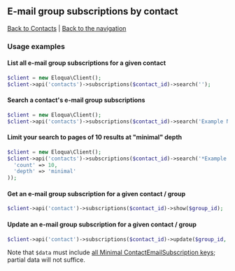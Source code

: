 ## E-mail group subscriptions by contact
[Back to Contacts](../contacts.md) | [Back to the navigation](../index.md)

### Usage examples

#### List all e-mail group subscriptions for a given contact
```php
$client = new Eloqua\Client();
$client->api('contacts')->subscriptions($contact_id)->search('');
```

#### Search a contact's e-mail group subscriptions
```php
$client = new Eloqua\Client();
$client->api('contacts')->subscriptions($contact_id)->search('Example Name');
```

#### Limit your search to pages of 10 results at "minimal" depth
```php
$client = new Eloqua\Client();
$client->api('contacts')->subscriptions($contact_id)->search('*Example Name*', array(
  'count' => 10,
  'depth' => 'minimal'
));
```

#### Get an e-mail group subscription for a given contact / group
```php
$client->api('contact')->subscriptions($contact_id)->show($group_id);
```

#### Update an e-mail group subscription for a given contact / group
```php
$client->api('contact')->subscriptions($contact_id)->update($group_id, $data);
```
Note that `$data` must include [all Minimal ContactEmailSubscription keys];
partial data will not suffice.

[all Minimal ContactEmailSubscription keys]: http://secure.p01.eloqua.com/api/docs/Static/Rest/2.0/doc.htm#ContactEmailSubscription
